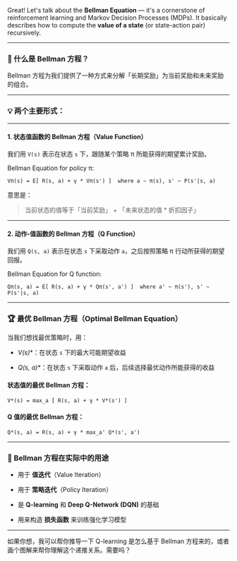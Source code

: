 Great! Let's talk about the **Bellman Equation** — it's a cornerstone of reinforcement learning and Markov Decision Processes (MDPs). It basically describes how to compute the **value of a state** (or state-action pair) recursively.

---

### 🧠 什么是 Bellman 方程？

Bellman 方程为我们提供了一种方式来分解「长期奖励」为当前奖励和未来奖励的组合。

---

### 💡 两个主要形式：

---

#### 1. **状态值函数的 Bellman 方程（Value Function）**

我们用 `V(s)` 表示在状态 `s` 下，跟随某个策略 π 所能获得的期望累计奖励。

Bellman Equation for policy π:

```
Vπ(s) = E[ R(s, a) + γ * Vπ(s') ]  where a ~ π(s), s' ~ P(s'|s, a)
```

意思是：

> 当前状态的值等于「当前奖励」 + 「未来状态的值 * 折扣因子」

---

#### 2. **动作-值函数的 Bellman 方程（Q Function）**

我们用 `Q(s, a)` 表示在状态 `s` 下采取动作 `a`，之后按照策略 π 行动所获得的期望回报。

Bellman Equation for Q function:

```
Qπ(s, a) = E[ R(s, a) + γ * Qπ(s', a') ]  where a' ~ π(s'), s' ~ P(s'|s, a)
```

---

### 🏆 最优 Bellman 方程（Optimal Bellman Equation）

当我们想找最优策略时，用：

- **V*(s)**：在状态 `s` 下的最大可能期望收益
    
- **Q*(s, a)**：在状态 `s` 下采取动作 `a` 后，后续选择最优动作所能获得的收益
    

#### 状态值的最优 Bellman 方程：

```
V*(s) = max_a [ R(s, a) + γ * V*(s') ]
```

#### Q 值的最优 Bellman 方程：

```
Q*(s, a) = R(s, a) + γ * max_a' Q*(s', a')
```

---

### 🔁 Bellman 方程在实际中的用途

- 用于 **值迭代**（Value Iteration）
    
- 用于 **策略迭代**（Policy Iteration）
    
- 是 **Q-learning** 和 **Deep Q-Network (DQN)** 的基础
    
- 用来构造 **损失函数** 来训练强化学习模型
    

---

如果你想，我可以帮你推导一下 Q-learning 是怎么基于 Bellman 方程来的，或者画个图解来帮你理解这个递推关系。需要吗？